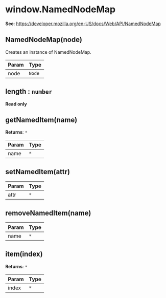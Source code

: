 
<a name="namednodemap" id="namednodemap"></a>

# window.NamedNodeMap
**See**: https://developer.mozilla.org/en-US/docs/Web/API/NamedNodeMap  


<a name="new-namednodemap-new" id="new-namednodemap-new"></a>

## NamedNodeMap(node)
Creates an instance of NamedNodeMap.


| Param | Type |
| --- | --- |
| node | `Node` | 



<a name="namednodemap-length" id="namednodemap-length"></a>

## length : `number`
**Read only**


<a name="namednodemap-getnameditem" id="namednodemap-getnameditem"></a>

## getNamedItem(name)
**Returns**: `*`  

| Param | Type |
| --- | --- |
| name | `*` | 



<a name="namednodemap-setnameditem" id="namednodemap-setnameditem"></a>

## setNamedItem(attr)

| Param | Type |
| --- | --- |
| attr | `*` | 



<a name="namednodemap-removenameditem" id="namednodemap-removenameditem"></a>

## removeNamedItem(name)

| Param | Type |
| --- | --- |
| name | `*` | 



<a name="namednodemap-item" id="namednodemap-item"></a>

## item(index)
**Returns**: `*`  

| Param | Type |
| --- | --- |
| index | `*` | 


  